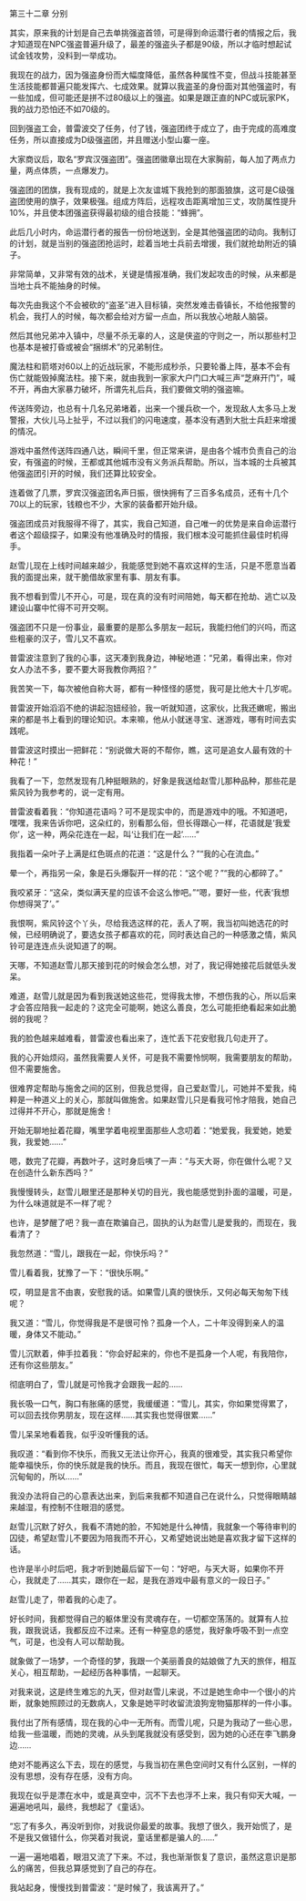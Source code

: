 第三十二章 分别


其实，原来我的计划是自己去单挑强盗首领，可是得到命运潜行者的情报之后，我才知道现在NPC强盗普遍升级了，最差的强盗头子都是90级，所以才临时想起试试金钱攻势，没料到一举成功。

我现在的战力，因为强盗身份而大幅度降低，虽然各种属性不变，但战斗技能甚至生活技能都普遍只能发挥六、七成效果。就算以我盗圣的身份面对其他强盗时，有一些加成，但可能还是拼不过80级以上的强盗。如果是跟正直的NPC或玩家PK，我的战力恐怕还不如70级的。

回到强盗工会，普雷波交了任务，付了钱，强盗团终于成立了，由于完成的高难度任务，所以直接成为D级强盗团，并且赠送小型山寨一座。

大家商议后，取名“罗宾汉强盗团”。强盗团徽章出现在大家胸前，每人加了两点力量，两点体质，一点爆发力。

强盗团的团旗，我有现成的，就是上次友谊城下我抢到的那面狼旗，这可是C级强盗团使用的旗子，效果极强。组成方阵后，远程攻击距离增加三丈，攻防属性提升10%，并且使本团强盗获得最初级的组合技能：“蜂拥”。

此后几小时内，命运潜行者的报告一份份地送到，全是其他强盗团的动向。我制订的计划，就是当别的强盗团抢运时，趁着当地士兵前去增援，我们就抢劫附近的镇子。

非常简单，又非常有效的战术，关键是情报准确，我们发起攻击的时候，从来都是当地士兵不能抽身的时候。

每次先由我这个不会被砍的“盗圣”进入目标镇，突然发难击昏镇长，不给他报警的机会，我打人的时候，每次都会给对方留一点血，所以我放心地敲人脑袋。

然后其他兄弟冲入镇中，尽量不杀无辜的人，这是侠盗的守则之一，所以那些村卫也基本是被打昏或被会“捆绑术”的兄弟制住。

魔法柱和箭塔对60以上的近战玩家，不能形成秒杀，只要轮番上阵，基本不会有伤亡就能毁掉魔法柱。接下来，就由我到一家家大户门口大喊三声“芝麻开门”，喊不开，再由大家暴力破坏，所谓先礼后兵，我们要做文明的强盗嘛。

传送阵旁边，也总有十几名兄弟堵着，出来一个援兵砍一个，发现敌人太多马上发警报，大伙儿马上扯乎，不过以我们的闪电速度，基本没有遇到大批士兵赶来增援的情况。

游戏中虽然传送阵四通八达，瞬间千里，但正常来讲，是由各个城市负责自己的治安，有强盗的时候，王都或其他城市没有义务派兵帮助。所以，当本城的士兵被其他强盗团引开的时候，我们还算比较安全。

连着做了几票，罗宾汉强盗团名声日振，很快拥有了三百多名成员，还有十几个70以上的玩家，钱粮也不少，大家的装备都开始升级。

强盗团成员对我服得不得了，其实，我自己知道，自己唯一的优势是来自命运潜行者这个超级探子，如果没有他准确及时的情报，我们根本没可能抓住最佳时机得手。

赵雪儿现在上线时间越来越少，我能感觉到她不喜欢这样的生活，只是不愿意当着我的面提出来，就干脆借故家里有事、朋友有事。

我不想看到雪儿不开心，可是，现在真的没有时间陪她，每天都在抢劫、逃亡以及建设山寨中忙得不可开交啊。

强盗团不只是一份事业，最重要的是那么多朋友一起玩，我能扫他们的兴吗，而这些粗豪的汉子，雪儿又不喜欢。

普雷波注意到了我的心事，这天凑到我身边，神秘地道：“兄弟，看得出来，你对女人办法不多，要不要大哥我教你两招？”

我苦笑一下，每次被他自称大哥，都有一种怪怪的感觉，我可是比他大十几岁呢。

普雷波开始滔滔不绝的讲起泡妞经验，我一听就知道，这家伙，比我还嫩呢，搬出来的都是书上看到的理论知识。本来嘛，他从小就迷寻宝、迷游戏，哪有时间去实践呢。

普雷波这时摸出一把鲜花：“别说做大哥的不帮你，瞧，这可是追女人最有效的十种花！”

我看了一下，忽然发现有几种挺眼熟的，好象是我送给赵雪儿那种品种，那些花是紫风铃为我参考的，说一定有用。

普雷波看着我：“你知道花语吗？可不是现实中的，而是游戏中的哦。不知道吧，嘿嘿，我来告诉你吧，这朵红的，别看那么俗，但长得跟心一样，花语就是‘我爱你’，这一种，两朵花连在一起，叫‘让我们在一起’……”

我指着一朵叶子上满是红色斑点的花道：“这是什么？”“我的心在流血。”

晕一个，再指另一朵，象是石头爆裂开一样的花：“这个呢？”“我的心都碎了。”

我咬紧牙：“这朵，类似满天星的应该不会这么惨吧。”“嗯，要好一些，代表‘我想你想得哭了’。”

我恨啊，紫风铃这个丫头，尽给我选这样的花，丢人了啊，我当初叫她选花的时候，已经明确说了，要选女孩子都喜欢的花，同时表达自己的一种感激之情，紫风铃可是连连点头说知道了的啊。

天哪，不知道赵雪儿那天接到花的时候会怎么想，对了，我记得她接花后就低头发呆。

难道，赵雪儿就是因为看到我送她这些花，觉得我太惨，不想伤我的心，所以后来才会答应陪我一起走的？这完全可能啊，她这么善良，怎么可能拒绝看起来如此脆弱的我呢？

我的脸色越来越难看，普雷波也看出来了，连忙丢下花安慰我几句走开了。

我的心开始烦闷，虽然我需要人关怀，可是我不需要怜悯啊，我需要朋友的帮助，但不需要施舍。

很难界定帮助与施舍之间的区别，但我总觉得，自己爱赵雪儿，可她并不爱我，纯粹是一种道义上的关心，那就叫做施舍。如果赵雪儿只是看我可怜才陪我，她自己过得并不开心，那就是施舍！

开始无聊地扯着花瓣，嘴里学着电视里面那些人念叨着：“她爱我，我爱她，她爱我，我爱她……”

嗯，数完了花瓣，再数叶子，这时身后咦了一声：“与天大哥，你在做什么呢？又在创造什么新东西吗？”

我慢慢转头，赵雪儿眼里还是那种关切的目光，我也能感觉到扑面的温暖，可是，为什么味道就是不一样了呢？

也许，是梦醒了吧？我一直在欺骗自己，固执的认为赵雪儿是爱我的，而现在，我看清了？

我忽然道：“雪儿，跟我在一起，你快乐吗？”

雪儿看着我，犹豫了一下：“很快乐啊。”

哎，明显是言不由衷，安慰我的话。如果雪儿真的很快乐，又何必每天匆匆下线呢？

我又道：“雪儿，你觉得我是不是很可怜？孤身一个人，二十年没得到亲人的温暖，身体又不能动。”

雪儿沉默着，伸手拉着我：“你会好起来的，你也不是孤身一个人呢，有我陪你，还有你这些朋友。”

彻底明白了，雪儿就是可怜我才会跟我一起的……

我长吸一口气，胸口有胀痛的感觉，我缓缓道：“雪儿，其实，你如果觉得累了，可以回去找你男朋友，现在这样……其实我也觉得很累……”

雪儿呆呆地看着我，似乎没听懂我的话。

我叹道：“看到你不快乐，而我又无法让你开心，我真的很难受，其实我只希望你能幸福快乐，你的快乐就是我的快乐。而且，我现在很忙，每天一想到你，心里就沉甸甸的，所以……”

我没办法将自己的心意表达出来，到后来我都不知道自己在说什么，只觉得眼睛越来越湿，有控制不住眼泪的感觉。

赵雪儿沉默了好久，我看不清她的脸，不知她是什么神情，我就象一个等待审判的囚徒，希望赵雪儿不要因为陪我而不开心，又希望她说出她是喜欢我才留下这样的话。

也许是半小时后吧，我才听到她最后留下一句：“好吧，与天大哥，如果你不开心，我就走了……其实，跟你在一起，是我在游戏中最有意义的一段日子。”

赵雪儿走了，带着我的心走了。

好长时间，我都觉得自己的躯体里没有灵魂存在，一切都空荡荡的。就算有人拉我，跟我说话，我都反应不过来。还有一种窒息的感觉，我好象呼吸不到一点空气，可是，也没有人可以帮助我。

就象做了一场梦，一个奇怪的梦，我跟一个美丽善良的姑娘做了九天的旅伴，相互关心，相互帮助，一起经历各种事情，一起聊天。

对我来说，这是终生难忘的九天，但对赵雪儿来说，不过是她生命中一个很小的片断，就象她照顾过的无数病人，又象是她平时收留流浪狗宠物猫那样的一件小事。

我付出了所有感情，现在我的心中一无所有。而雪儿呢，只是为我动了一些心思，给我一些温暖，而她的灵魂，从头到尾我就没有感受到，因为她的心还在李飞鹏身边……

绝对不能再这么下去，现在的感觉，与我当初在黑色空间时又有什么区别，一样的没有思想，没有存在感，没有方向。

我现在似乎是漂在水中，或是真空中，沉不下去也浮不上来，我只有仰天大喊，一遍遍地吼叫，最终，我想起了《童话》。

“忘了有多久，再没听到你，对我说你最爱的故事。我想了很久，我开始慌了，是不是我又做错什么，你哭着对我说，童话里都是骗人的……”

一遍一遍地唱着，眼泪又流了下来。不过，我也渐渐恢复了意识，虽然这意识是那么的痛苦，但我总算感觉到了自己的存在。

我站起身，慢慢找到普雷波：“是时候了，我该离开了。”





